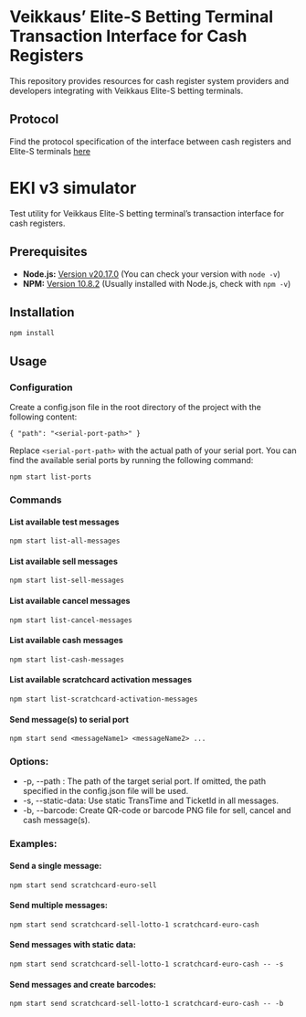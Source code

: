 # Veikkaus’ Elite-S Betting Terminal Transaction Interface for Cash Registers

This repository provides resources for cash register system providers and developers integrating with Veikkaus Elite-S betting terminals.

## Protocol

Find the protocol specification of the interface between cash registers and Elite-S terminals [here](docs/protocol_v3.md)

# EKI v3 simulator

Test utility for Veikkaus Elite-S betting terminal’s transaction interface for cash registers.

## Prerequisites

* **Node.js:** [Version v20.17.0](https://nodejs.org/) (You can check your version with `node -v`)
* **NPM:** [Version 10.8.2](https://www.npmjs.com/) (Usually installed with Node.js, check with `npm -v`)

## Installation
`npm install`

## Usage

### Configuration

Create a config.json file in the root directory of the project with the following content:

`
{
  "path": "<serial-port-path>"
}
`

Replace `<serial-port-path>` with the actual path of your serial port. You can find the available serial ports by running the following command:

`npm start list-ports`


### Commands

#### List available test messages
`npm start list-all-messages`

#### List available sell messages
`npm start list-sell-messages`

#### List available cancel messages
`npm start list-cancel-messages`

#### List available cash messages
`npm start list-cash-messages`

#### List available scratchcard activation messages
`npm start list-scratchcard-activation-messages`

#### Send message(s) to serial port
`npm start send <messageName1> <messageName2> ...`

### Options:

- -p, --path <PATH>: The path of the target serial port. If omitted, the path specified in the config.json file will be used.
- -s, --static-data: Use static TransTime and TicketId in all messages.
- -b, --barcode: Create QR-code or barcode PNG file for sell, cancel and cash message(s).

### Examples:

#### Send a single message:
`npm start send scratchcard-euro-sell`

#### Send multiple messages:
`npm start send scratchcard-sell-lotto-1 scratchcard-euro-cash`

#### Send messages with static data:
`npm start send scratchcard-sell-lotto-1 scratchcard-euro-cash -- -s`

#### Send messages and create barcodes:
`npm start send scratchcard-sell-lotto-1 scratchcard-euro-cash -- -b`
